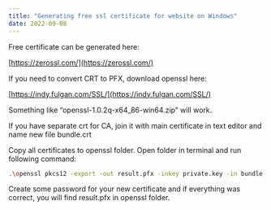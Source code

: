 ```yaml
---
title: "Generating free ssl certificate for website on Windows"
date: 2022-09-08
---
```


Free certificate can be generated here:

[https://zerossl.com/](https://zerossl.com/)

If you need to convert CRT to PFX, download openssl here:

[https://indy.fulgan.com/SSL/](https://indy.fulgan.com/SSL/)

Something like “openssl-1.0.2q-x64\_86-win64.zip” will work.

If you have separate crt for CA, join it with main certificate in text editor and name new file bundle.crt

Copy all certificates to openssl folder. Open folder in terminal and run following command:

```bash
.\openssl pkcs12 -export -out result.pfx -inkey private.key -in bundle.crt
```

Create some password for your new certificate and if everything was correct, you will find result.pfx in openssl folder.
